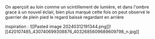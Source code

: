 On aperçoit au loin comme un scintillement de lumière, et dans l'ombre grace à un nouvel éclair, bien plus marqué cette fois on peut observé le guerrier de plein pied le regard baissé regardant en arrière

inspiration :
![[Pasted image 20240312191344.png]]![[420107485_430740699308876_4032685609689609798_n.jpg]]